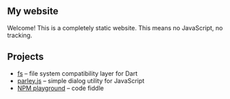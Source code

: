 ## My website
Welcome! This is a completely static website. This means no JavaScript, no tracking.

## Projects
* [fs](https://fs.tomaswrobel.dev) &ndash; file system compatibility layer for Dart
* [parley.js](https://parley.js.org) &ndash; simple dialog utility for JavaScript
* [NPM playground](https://npm-playground.web.app) &ndash; code fiddle
